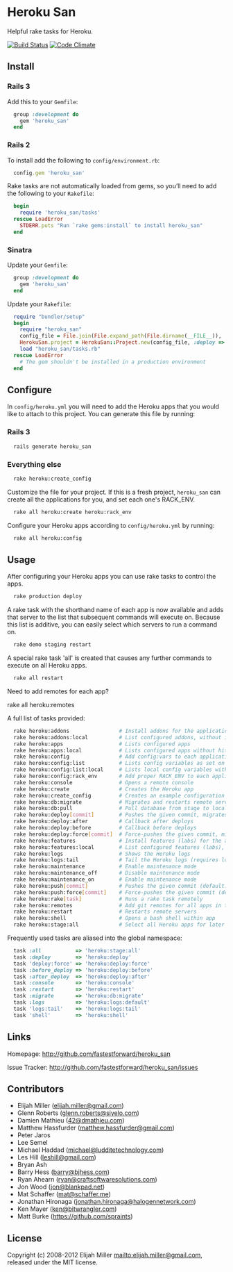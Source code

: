 # Heroku San
Helpful rake tasks for Heroku.

[![Build Status](https://secure.travis-ci.org/fastestforward/heroku_san.png)](http://travis-ci.org/fastestforward/heroku_san)
[![Code Climate](https://codeclimate.com/github/fastestforward/heroku_san.png)](https://codeclimate.com/github/fastestforward/heroku_san)

## Install

### Rails 3

Add this to your `Gemfile`:

```ruby
  group :development do
    gem 'heroku_san'
  end
```

### Rails 2

To install add the following to `config/environment.rb`:

```ruby
  config.gem 'heroku_san'
```

Rake tasks are not automatically loaded from gems, so you’ll need to add the following to your `Rakefile`:

```ruby
  begin
    require 'heroku_san/tasks'
  rescue LoadError
    STDERR.puts "Run `rake gems:install` to install heroku_san"
  end
```

### Sinatra

Update your `Gemfile`:

```ruby
  group :development do
    gem 'heroku_san'
  end
```

Update your `Rakefile`:

```ruby
  require "bundler/setup"
  begin
    require "heroku_san"
    config_file = File.join(File.expand_path(File.dirname(__FILE__)), 'config', 'heroku.yml')
    HerokuSan.project = HerokuSan::Project.new(config_file, :deploy => HerokuSan::Deploy::Sinatra)
    load "heroku_san/tasks.rb"
  rescue LoadError
    # The gem shouldn't be installed in a production environment
  end
```

## Configure

In `config/heroku.yml` you will need to add the Heroku apps that you would like to attach to this project. You can generate this file by running:

### Rails 3

```sh
  rails generate heroku_san
```

### Everything else

```sh
  rake heroku:create_config
```

Customize the file for your project. If this is a fresh project, `heroku_san` can create all the applications for you, and set each one's RACK_ENV.

```sh
  rake all heroku:create heroku:rack_env
```

Configure your Heroku apps according to `config/heroku.yml` by running:

```sh
  rake all heroku:config
```

## Usage

After configuring your Heroku apps you can use rake tasks to control the
apps.

```sh
  rake production deploy
```

A rake task with the shorthand name of each app is now available and adds that
server to the list that subsequent commands will execute on. Because this list
is additive, you can easily select which servers to run a command on.

```sh
  rake demo staging restart
```

A special rake task 'all' is created that causes any further commands to
execute on all Heroku apps.

```sh
  rake all restart
```

Need to add remotes for each app?

  rake all heroku:remotes

A full list of tasks provided:

```sh
  rake heroku:addons                # Install addons for the application.
  rake heroku:addons:local          # List configured addons, without installing them
  rake heroku:apps                  # Lists configured apps
  rake heroku:apps:local            # Lists configured apps without hitting heroku
  rake heroku:config                # Add config:vars to each application.
  rake heroku:config:list           # Lists config variables as set on Heroku
  rake heroku:config:list:local     # Lists local config variables without setting them
  rake heroku:config:rack_env       # Add proper RACK_ENV to each application
  rake heroku:console               # Opens a remote console
  rake heroku:create                # Creates the Heroku app
  rake heroku:create_config         # Creates an example configuration file
  rake heroku:db:migrate            # Migrates and restarts remote servers
  rake heroku:db:pull               # Pull database from stage to local dev database
  rake heroku:deploy[commit]        # Pushes the given commit, migrates and restarts (default: HEAD)
  rake heroku:deploy:after          # Callback after deploys
  rake heroku:deploy:before         # Callback before deploys
  rake heroku:deploy:force[commit]  # Force-pushes the given commit, migrates and restarts (default: HEAD)
  rake heroku:features              # Install features (labs) for the application.
  rake heroku:features:local        # List configured features (labs), without installing them
  rake heroku:logs                  # Shows the Heroku logs
  rake heroku:logs:tail             # Tail the Heroku logs (requires logging:expanded)
  rake heroku:maintenance           # Enable maintenance mode
  rake heroku:maintenance_off       # Disable maintenance mode
  rake heroku:maintenance_on        # Enable maintenance mode
  rake heroku:push[commit]          # Pushes the given commit (default: HEAD)
  rake heroku:push:force[commit]    # Force-pushes the given commit (default: HEAD)
  rake heroku:rake[task]            # Runs a rake task remotely
  rake heroku:remotes               # Add git remotes for all apps in this project
  rake heroku:restart               # Restarts remote servers
  rake heroku:shell                 # Opens a bash shell within app
  rake heroku:stage:all             # Select all Heroku apps for later command
```

Frequently used tasks are aliased into the global namespace:

```ruby
  task :all           => 'heroku:stage:all'
  task :deploy        => 'heroku:deploy'
  task 'deploy:force' => 'heroku:deploy:force'
  task :before_deploy => 'heroku:deploy:before'
  task :after_deploy  => 'heroku:deploy:after'
  task :console       => 'heroku:console'
  task :restart       => 'heroku:restart'
  task :migrate       => 'heroku:db:migrate'
  task :logs          => 'heroku:logs:default'
  task 'logs:tail'    => 'heroku:logs:tail'
  task 'shell'        => 'heroku:shell'
```

## Links

Homepage: http://github.com/fastestforward/heroku_san

Issue Tracker: http://github.com/fastestforward/heroku_san/issues

## Contributors

* Elijah Miller (elijah.miller@gmail.com)
* Glenn Roberts (glenn.roberts@siyelo.com)
* Damien Mathieu (42@dmathieu.com)
* Matthew Hassfurder (matthew.hassfurder@gmail.com)
* Peter Jaros
* Lee Semel
* Michael Haddad (michael@ludditetechnology.com)
* Les Hill (leshill@gmail.com)
* Bryan Ash
* Barry Hess (barry@bjhess.com)
* Ryan Ahearn (ryan@craftsoftwaresolutions.com)
* Jon Wood (jon@blankpad.net)
* Mat Schaffer (mat@schaffer.me)
* Jonathan Hironaga (jonathan.hironaga@halogennetwork.com)
* Ken Mayer (ken@bitwrangler.com)
* Matt Burke (https://github.com/spraints)

## License

Copyright (c) 2008-2012 Elijah Miller <mailto:elijah.miller@gmail.com>, released under the MIT license.
